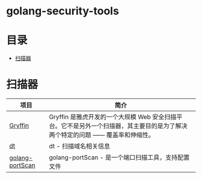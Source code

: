 # golang-security-tools


#  目录
- [扫描器](#扫描器)


# 扫描器
| 项目 | 简介|
| ---------------- | ---------- |
|[ Gryffin     ]( https://github.com/yahoo/gryffin         )| Gryffin 是雅虎开发的一个大规模 Web 安全扫描平台。它不是另外一个扫描器，其主要目的是为了解决两个特定的问题 —— 覆盖率和伸缩性。 |
|[ dt]( https://github.com/42wim/dt )| dt - 扫描域名相关信息 |
|[ golang-portScan ]( https://github.com/Sinute/golang-portScan )| golang-portScan - 是一个端口扫描工具，支持配置文件 |
